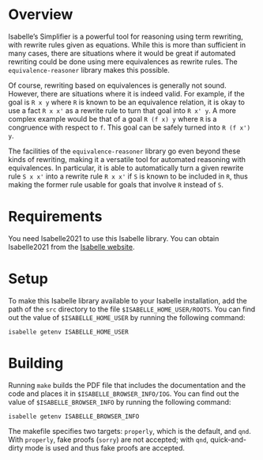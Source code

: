 Overview
========

Isabelle’s Simplifier is a powerful tool for reasoning using term
rewriting, with rewrite rules given as equations. While this is more
than sufficient in many cases, there are situations where it would be
great if automated rewriting could be done using mere equivalences as
rewrite rules. The `equivalence-reasoner` library makes this possible.

Of course, rewriting based on equivalences is generally not sound.
However, there are situations where it is indeed valid. For example, if
the goal is `R x y` where `R` is known to be an equivalence relation, it
is okay to use a fact `R x x'` as a rewrite rule to turn that goal into
`R x' y`. A more complex example would be that of a goal `R (f x) y`
where `R` is a congruence with respect to `f`. This goal can be safely
turned into `R (f x') y`.

The facilities of the `equivalence-reasoner` library go even beyond
these kinds of rewriting, making it a versatile tool for automated
reasoning with equivalences. In particular, it is able to automatically
turn a given rewrite rule `S x x'` into a rewrite rule `R x x'` if `S`
is known to be included in `R`, thus making the former rule usable for
goals that involve `R` instead of `S`.


Requirements
============

You need Isabelle2021 to use this Isabelle library. You can obtain
Isabelle2021 from the [Isabelle website][isabelle].

[isabelle]:
    https://isabelle.in.tum.de/
    "Isabelle"


Setup
=====

To make this Isabelle library available to your Isabelle installation,
add the path of the `src` directory to the file
`$ISABELLE_HOME_USER/ROOTS`. You can find out the value of
`$ISABELLE_HOME_USER` by running the following command:

    isabelle getenv ISABELLE_HOME_USER


Building
========

Running `make` builds the PDF file that includes the documentation and
the code and places it in `$ISABELLE_BROWSER_INFO/IOG`. You can find out
the value of `$ISABELLE_BROWSER_INFO` by running the following command:

    isabelle getenv ISABELLE_BROWSER_INFO

The makefile specifies two targets: `properly`, which is the default,
and `qnd`. With `properly`, fake proofs (`sorry`) are not accepted; with
`qnd`, quick-and-dirty mode is used and thus fake proofs are accepted.
